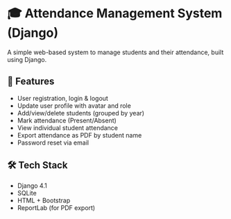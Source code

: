 # 🎓 Attendance Management System (Django)

A simple web-based system to manage students and their attendance, built using Django.

## 🚀 Features

- User registration, login & logout
- Update user profile with avatar and role
- Add/view/delete students (grouped by year)
- Mark attendance (Present/Absent)
- View individual student attendance
- Export attendance as PDF by student name
- Password reset via email

## 🛠 Tech Stack

- Django 4.1
- SQLite
- HTML + Bootstrap
- ReportLab (for PDF export)
